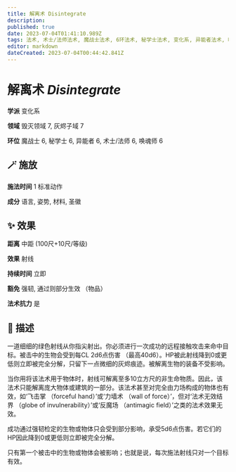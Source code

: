 ```yaml
---
title: 解离术 Disintegrate
description: 
published: true
date: 2023-07-04T01:41:10.989Z
tags: 法术, 术士/法师法术, 魔战士法术, 6环法术, 秘学士法术, 变化系, 异能者法术, 唤魂师法术, 毁灭领域, 灰烬子域
editor: markdown
dateCreated: 2023-07-04T00:44:42.841Z
---
```


# **解离术** *Disintegrate*

**学派** 变化系 

**领域** 毁灭领域 7, 灰烬子域 7

**环位** 魔战士 6, 秘学士 6, 异能者 6, 术士/法师 6, 唤魂师 6

## 🪄 施放

**施法时间** 1 标准动作

**成分** 语言, 姿势, 材料, 圣徽

## ✨ 效果  

**距离** 中距 (100尺+10尺/等级) 

**效果** 射线 

**持续时间** 立即 

**豁免** 强韧, 通过则部分生效 （物品）

**法术抗力** 是

## 📖 描述

一道细细的绿色射线从你指尖射出。你必须进行一次成功的远程接触攻击来命中目标。被击中的生物会受到每CL 2d6点伤害 （最高40d6）。HP被此射线降到0或更低则立即被完全分解，只留下一点微细的灰烬痕迹。被解离生物的装备不受影响。

当你用将该法术用于物体时，射线可解离至多10立方尺的非生命物质。因此，该法术只能解离庞大物体或建筑的一部分。该法术甚至对完全由力场构成的物体也有效，如‘飞击掌 （forceful hand）’或‘力墙术 （wall of force）’，但对‘法术无效结界 （globe of invulnerability）’或‘反魔场 （antimagic field）’之类的法术效果无效。

成功通过强韧检定的生物或物体只会受到部分影响，承受5d6点伤害。若它们的HP因此降到0或更低则立即被完全分解。

只有第一个被击中的生物或物体会被影响；也就是说，每次施法射线只对一个目标有效。
    